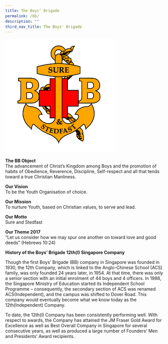 ```yaml
---
title: The Boys’ Brigade
permalink: /bb/
description: ""
third_nav_title: The Boys' Brigade
---
```

<img src="/images/boysbrigadlogo1.jpg" 
     style="width:70%">
		 
**The BB Object**  
The advancement of Christ’s Kingdom among Boys and the promotion of habits of Obedience, Reverence, Discipline, Self-respect and all that tends toward a true Christian Manliness.

**Our Vision**  
To be the Youth Organisation of choice.

**Our Mission**  
To nurture Youth, based on Christian values, to serve and lead.

**Our Motto**  
Sure and Stedfast

**Our Theme 2017**  
“Let us consider how we may spur one another on toward love and good deeds” (Hebrews 10:24)

**History of the Boys’ Brigade 12th(I) Singapore Company**

Though the first Boys’ Brigade (BB) company in Singapore was founded in 1930, the 12th Company, which is linked to the Anglo-Chinese School (ACS) family, was only founded 24 years later, in 1954. At that time, there was only a senior section with an initial enrolment of 44 boys and 4 officers. In 1988, the Singapore Ministry of Education started its Independent School Programme – consequently, the secondary section of ACS was renamed ACS(Independent), and the campus was shifted to Dover Road. This company would eventually become what we know today as the 12th(Independent) Company.

To date, the 12th(I) Company has been consistently performing well. With respect to awards, the Company has attained the JM Fraser Gold Award for Excellence as well as Best Overall Company in Singapore for several consecutive years, as well as produced a large number of Founders’ Men and Presidents’ Award recipients.